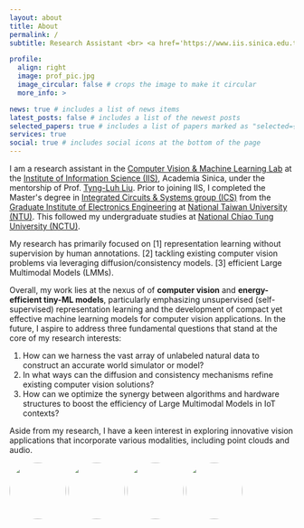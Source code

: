 ```yaml
---
layout: about
title: About
permalink: /
subtitle: Research Assistant <br> <a href='https://www.iis.sinica.edu.tw/en/index.html'>Institute of Information Science Academia Sinica</a>, <a href='https://homepage.iis.sinica.edu.tw/~liutyng/'>Computer Vision & Machine Learning Lab</a>.

profile:
  align: right
  image: prof_pic.jpg
  image_circular: false # crops the image to make it circular
  more_info: >

news: true # includes a list of news items
latest_posts: false # includes a list of the newest posts
selected_papers: true # includes a list of papers marked as "selected={true}"
services: true
social: true # includes social icons at the bottom of the page
---
```


I am a research assistant in the [Computer Vision & Machine Learning Lab](https://homepage.iis.sinica.edu.tw/~liutyng/) at the [Institute of Information Science (IIS)](https://www.iis.sinica.edu.tw/en/index.html), Academia Sinica, under the mentorship of Prof. [Tyng-Luh Liu](https://homepage.iis.sinica.edu.tw/pages/liutyng/index_en.html). Prior to joining IIS, I completed the Master's degree in [Integrated Circuits & Systems group (ICS)](https://giee.ntu.edu.tw/en/ics_lecture.php) from the [Graduate Institute of Electronics Engineering](https://giee.ntu.edu.tw/en/) at [National Taiwan University (NTU)](https://www.ntu.edu.tw/english/). This followed my undergraduate studies at [National Chiao Tung University (NCTU)](https://en.wikipedia.org/wiki/National_Chiao_Tung_University).

My research has primarily focused on [1] representation learning without supervision by human annotations. [2] tackling existing computer vision problems via leveraging diffusion/consistency models. [3] efficient Large Multimodal Models (LMMs). <br>

Overall, my work lies at the nexus of of <b>computer vision</b> and <b>energy-efficient tiny-ML models</b>, particularly emphasizing unsupervised (self-supervised) representation learning and the development of compact yet effective machine learning models for computer vision applications. In the future, I aspire to address three fundamental questions that stand at the core of my research interests:

<ol>
<li>How can we harness the vast array of unlabeled natural data to construct an accurate world simulator or model?</li>
<li>In what ways can the diffusion and consistency mechanisms refine existing computer vision solutions?</li>
<li>How can we optimize the synergy between algorithms and hardware structures to boost the efficiency of Large Multimodal Models in IoT contexts?</li>
</ol>

Aside from my research, I have a keen interest in exploring innovative vision applications that incorporate various modalities, including point clouds and audio.

<img src="{{ '/assets/img/NCTU.png' | relative_url }}"   width="100" style="vertical-align: middle;border-radius:50%;">
<img src="{{ '/assets/img/NTU.jpg' | relative_url }}"  width="100" style="vertical-align: middle;border-radius:50%;">
<img src="{{ '/assets/img/A.png' | relative_url }}"   width="100" style="vertical-align: middle;border-radius:50%;">
<img src="{{ '/assets/img/IIS.jpg' | relative_url }}"   width="100" style="vertical-align: middle;border-radius:50%;">

